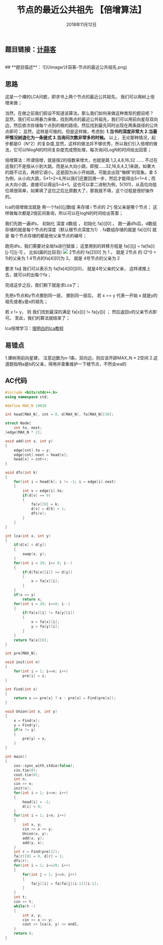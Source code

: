 ﻿---
title:  节点的最近公共祖先   【倍增算法】
date: 2018年11月12日
tags: 
	- 倍增LCA
	- 算法
categories: 洛谷
---
## **题目链接**：[计蒜客][1]
</br>
## **题目描述**：
![](/image/计蒜客-节点的最近公共祖先.png)
<escape><!-- more --></escape>

</br>

## **思路**
这是一个裸的LCA问题，即求书上两个节点的最近公共祖先。
我们可以用树上倍增来做；

当然，在做之前我们假设不知道该算法。那么我们如何来做这种类型的题目呢？
显然，我们可以用暴力来做，找到两点的最近公共祖先，我们可以用前向星存双向边，然后依次存储每个点到的根的路径。然后找到最先同时出现在两条路径的公共点即可；
显然，这样是可做的。但是这样做，考虑到:
**1.当书的深度非常大
2.当最坏情况树退化为一条链式
3.当询问次数非常多的时候。** 
以上，无论那种情况，起步都是O（N^2）的复杂度,显然，这样的做法并不够优秀，所以我们引入倍增的做法，它可以NlogN的时间复杂度完成预处理，每次询问LogN的时间给出回答；

倍增算法：所谓倍增，就是按2的倍数来增大，也就是跳 1,2,4,8,16,32 …… 不过在这我们不是按从小到大跳，而是从大向小跳，即按……32,16,8,4,2,1来跳，如果大的跳不过去，再把它调小。这是因为从小开始跳，可能会出现“悔棋”的现象。拿 5为例，从小向大跳，5≠1+2+4,所以我们还要回溯一步，然后才能得出5=1+4；而从大向小跳，直接可以得出5=4+1。这也可以拿二进制为例，5(101)，从高位向低位填很简单，如果填了这位之后比原数大了，那我就不填，这个过程是很好操作的。

lca的倍增做法就是 用一个fa[i][j]数组 来存储 i 节点的 2^j 倍父亲是哪个节点； 这样做每次都是2倍区间查询，所以可以在logN的时间给出答案；

我们先跑一遍dfs， 初始化 深度 d数组 ， 初始化 fa[i][0] 。 跑一遍dfs后，d数组存储的就是每个节点的深度（默认根节点深度为1）. fa数组存储的就是 fa[i][0] 就是 每个节点存储的都是他父亲节点的编号；

跑完dfs，我们需要对全局fa进行赋值； 这里用到的转移方程是 
fa[i][j] = fa[fa[i][j-1]][j-1] 。 
比如(画的比较丑)
![](/image/tree.png)
2节点的 fa[2][0] 为 1 。 就是 2节点 的 (2^0 = 1)的父亲为 1
4节点的fa[4][0]为 2。 就是 4号节点的父亲为 2

要求 fa[4][2] 我们可以表示为 fa[fa[4][0]][0]， 就是4号父亲的父亲， 这样递推上去，就可以的出每个fa；

完成这步之后，我们剩下就是求Lca了；

先把x节点和y节点挪到同一层， 挪到同一层后， 若 x == y 代表一开始 x 就是y的祖先或者y是x的祖先；

若 x != y， 则 我们找到最深的满足 fa[x][i] != fa[y][i] ；
然后返回x的父亲节点即可。
至此，我们的算法就结束了；

lca倍增学习：[很明白的lca教程][2]

## 易错点
1.建树用前向星建， 注意边数为n-1条，双向边，则应该开辟MAX_N * 2空间
2.这道题指明a是b的父亲，得用并查集维护一下根节点，不然会wa的

##  **AC代码** 
``` c++
#include <bits/stdc++.h>
using namespace std;

#define MAX_N 10010

int head[MAX_N], cnt = 0, d[MAX_N], fa[MAX_N][30];

struct Node{
    int to, next;
}edge[MAX_N * 2];

void add(int x, int y)
{
    edge[cnt].to = y;
    edge[cnt].next = head[x];
    head[x] = cnt++;
}

void dfs(int k)
{
    for(int i = head[k]; i != -1; i = edge[i].next)
    {
        int v = edge[i].to;
        if(d[v] == 0)
        {
            fa[v][0] = k;
            d[v] = d[k] + 1;
            dfs(v);
        }
    }
}

int lca(int x, int y)
{
    if(d[x] < d[y])
    {
        swap(x, y);
    }
    for(int i = 20; i>= 0; i--)
    {
        if(d[fa[x][i]] >= d[y])
        {
            x = fa[x][i];
        }
    }
    if(x == y)
        return x;
    for(int i = 20; i>=0; i--)
    {
        if(fa[x][i] != fa[y][i])
        {
            x = fa[x][i];
            y = fa[y][i];
        }
    }
    return fa[x][0];
}

int pre[MAX_N];

void init(int n)
{
    for(int i = 1; i<=n; i++)
        pre[i] = i;
}

int Find(int x)
{
    return x == pre[x] ? x : pre[x] = Find(pre[x]);
}

void Union(int x, int y)
{
    x = Find(x);
    y = Find(y);
    if(x != y)
    {
        pre[y] = x;
    }
}

int main()
{
    ios::sync_with_stdio(false);
    cin.tie(0);
    cout.tie(0);
    int n;
    cin >> n;
    init(n);
    for(int i = 1; i<=n; i++)
    {
        head[i] = -1;
        d[i] = 0;
    }
    for(int i = 1; i<n; i++)
    {
        int x, y;
        cin >> x >> y;
        Union(x, y);
        add(x, y);
        add(y, x);
    }
    int r = Find(pre[1]);
    fa[r][0] = 0, d[r] = 1;
    dfs(r);
    for(int i = 1; i<=20; i++)
    {
        for(int j = 1; j<=n; j++)
        {
            fa[j][i] = fa[fa[j][i-1]][i-1];
        }
    }
    int t;
    cin >> t;
    while(t--)
    {
        int x, y;
        cin >> x >> y;
        cout << lca(x, y) << endl;
    }
    return 0;
}


```


  [1]: https://www.luogu.org/problemnew/show/P3379
  [2]: https://www.luogu.org/blog/cccx2016/solution-p3379